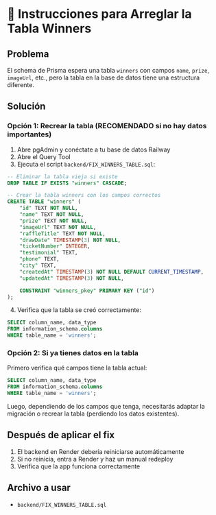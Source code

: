 # 🔧 Instrucciones para Arreglar la Tabla Winners

## Problema
El schema de Prisma espera una tabla `winners` con campos `name`, `prize`, `imageUrl`, etc., pero la tabla en la base de datos tiene una estructura diferente.

## Solución

### Opción 1: Recrear la tabla (RECOMENDADO si no hay datos importantes)

1. Abre pgAdmin y conéctate a tu base de datos Railway
2. Abre el Query Tool
3. Ejecuta el script `backend/FIX_WINNERS_TABLE.sql`:

```sql
-- Eliminar la tabla vieja si existe
DROP TABLE IF EXISTS "winners" CASCADE;

-- Crear la tabla winners con los campos correctos
CREATE TABLE "winners" (
    "id" TEXT NOT NULL,
    "name" TEXT NOT NULL,
    "prize" TEXT NOT NULL,
    "imageUrl" TEXT NOT NULL,
    "raffleTitle" TEXT NOT NULL,
    "drawDate" TIMESTAMP(3) NOT NULL,
    "ticketNumber" INTEGER,
    "testimonial" TEXT,
    "phone" TEXT,
    "city" TEXT,
    "createdAt" TIMESTAMP(3) NOT NULL DEFAULT CURRENT_TIMESTAMP,
    "updatedAt" TIMESTAMP(3) NOT NULL,

    CONSTRAINT "winners_pkey" PRIMARY KEY ("id")
);
```

4. Verifica que la tabla se creó correctamente:

```sql
SELECT column_name, data_type 
FROM information_schema.columns 
WHERE table_name = 'winners';
```

### Opción 2: Si ya tienes datos en la tabla

Primero verifica qué campos tiene la tabla actual:

```sql
SELECT column_name, data_type 
FROM information_schema.columns 
WHERE table_name = 'winners';
```

Luego, dependiendo de los campos que tenga, necesitarás adaptar la migración o recrear la tabla (perdiendo los datos existentes).

## Después de aplicar el fix

1. El backend en Render debería reiniciarse automáticamente
2. Si no reinicia, entra a Render y haz un manual redeploy
3. Verifica que la app funciona correctamente

## Archivo a usar
- `backend/FIX_WINNERS_TABLE.sql`
